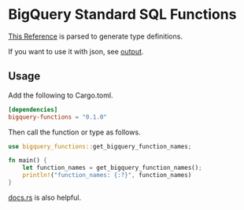 # BigQuery Standard SQL Functions

[This Reference](https://cloud.google.com/bigquery/docs/reference/standard-sql/functions-and-operators) is parsed to generate type definitions.

If you want to use it with json, see [output](./output).

## Usage
Add the following to Cargo.toml.
```toml
[dependencies]
bigquery-functions = "0.1.0"
```

Then call the function or type as follows.
```rust
use bigquery_functions::get_bigquery_function_names;

fn main() {
    let function_names = get_bigquery_function_names();
    println!("function_names: {:?}", function_names)
}
```

[docs.rs](https://docs.rs/bigquery-functions/latest/bigquery_functions/#) is also helpful.
